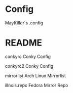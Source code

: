 Config
======

MayKiller's .config

README
=======

conkyrc             Conky Config

conkyrc2            Conky Config

mirrorlist          Arch Linux Mirrorlist

illnois.repo        Fedora Mirror Repo